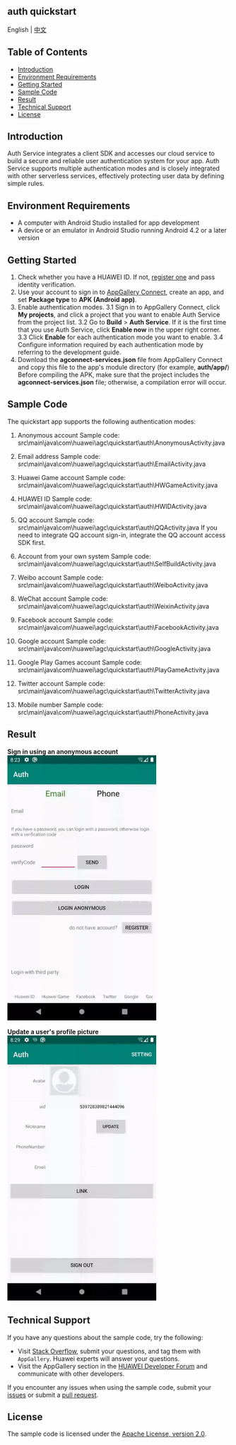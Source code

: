 ## auth quickstart

English | [中文](https://github.com/AppGalleryConnect/agc-demos/tree/main/Android/agc-authservice-demo-java/blob/master/README_ZH.md)

## Table of Contents

 * [Introduction](#introduction)
 * [Environment Requirements](#environment-requirements)
 * [Getting Started](#getting-started)
 * [Sample Code](#sample-Code)
 * [Result](#result)
 * [Technical Support](#technical-support)
 * [License](#license)

## Introduction
Auth Service integrates a client SDK and accesses our cloud service to build a secure and reliable user authentication system for your app.
Auth Service supports multiple authentication modes and is closely integrated with other serverless services, effectively protecting user data by defining simple rules.

## Environment Requirements
* A computer with Android Studio installed for app development
* A device or an emulator in Android Studio running Android 4.2 or a later version
	
## Getting Started
1. Check whether you have a HUAWEI ID. If not, [register one](https://developer.huawei.com/consumer/en/doc/start/registration-and-verification-0000001053628148) and pass identity verification.
2. Use your account to sign in to [AppGallery Connect](https://developer.huawei.com/consumer/en/service/josp/agc/index.html#/), create an app, and set **Package type** to **APK (Android app)**.
3. Enable authentication modes.
3.1 Sign in to AppGallery Connect, click **My projects**, and click a project that you want to enable Auth Service from the project list.
3.2 Go to **Build** > **Auth Service**. If it is the first time that you use Auth Service, click **Enable now** in the upper right corner.
3.3 Click **Enable** for each authentication mode you want to enable.
3.4 Configure information required by each authentication mode by referring to the development guide.
4. Download the **agconnect-services.json** file from AppGallery Connect and copy this file to the app's module directory (for example, **auth/app/**)
Before compiling the APK, make sure that the project includes the **agconnect-services.json** file; otherwise, a compilation error will occur.

## Sample Code
The quickstart app supports the following authentication modes:
1. Anonymous account
Sample code: src\main\java\com\huawei\agc\quickstart\auth\AnonymousActivity.java

2. Email address
Sample code: src\main\java\com\huawei\agc\quickstart\auth\EmailActivity.java

3. Huawei Game account
Sample code: src\main\java\com\huawei\agc\quickstart\auth\HWGameActivity.java

4. HUAWEI ID
Sample code: src\main\java\com\huawei\agc\quickstart\auth\HWIDActivity.java

5. QQ account
Sample code: src\main\java\com\huawei\agc\quickstart\auth\QQActivity.java
If you need to integrate QQ account sign-in, integrate the QQ account access SDK first.

6. Account from your own system
Sample code: src\main\java\com\huawei\agc\quickstart\auth\SelfBuildActivity.java

7. Weibo account
Sample code: src\main\java\com\huawei\agc\quickstart\auth\WeiboActivity.java

8. WeChat account
Sample code: src\main\java\com\huawei\agc\quickstart\auth\WeixinActivity.java

9. Facebook account
Sample code: src\main\java\com\huawei\agc\quickstart\auth\FacebookActivity.java

10. Google account
Sample code: src\main\java\com\huawei\agc\quickstart\auth\GoogleActivity.java

11. Google Play Games account
Sample code: src\main\java\com\huawei\agc\quickstart\auth\PlayGameActivity.java

12. Twitter account
Sample code: src\main\java\com\huawei\agc\quickstart\auth\TwitterActivity.java

13. Mobile number
Sample code: src\main\java\com\huawei\agc\quickstart\auth\PhoneActivity.java


## Result
**Sign in using an anonymous account**</br>
<img src="images/login_anonymous.gif" alt="login_anonymous" height="600"/>

**Update a user's profile picture**</br>
<img src="images/update_name.gif" alt="update_name" height="600"/>

## Technical Support
If you have any questions about the sample code, try the following:
- Visit [Stack Overflow](https://stackoverflow.com/users/14194729/appgallery-connect), submit your questions, and tag them with `AppGallery`. Huawei experts will answer your questions.
- Visit the AppGallery section in the [HUAWEI Developer Forum](https://forums.developer.huawei.com/forumPortal/en/home?fid=0101188387844930001) and communicate with other developers.

If you encounter any issues when using the sample code, submit your [issues](https://github.com/AppGalleryConnect/agc-demos/issues) or submit a [pull request](https://github.com/AppGalleryConnect/agc-demos/pulls).

## License
The sample code is licensed under the [Apache License, version 2.0](https://www.apache.org/licenses/LICENSE-2.0).